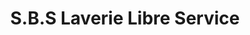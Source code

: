 ---
title: "S.B.S Laverie Libre Service"
url: /stains/s-b-s-laverie-libre-service/
shop: blanchisserie
---